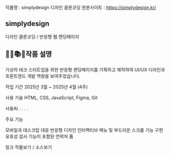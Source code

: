 작품명 : simplydesign 디자인 클론코딩
원본사이트 : https://simplydesign.kr/

## simplydesign

디자인 클론코딩 / 반응형 웹 랜딩페이지

## 📖📑📚📰작품 설명
가상의 테크 스타트업을 위한 반응형 랜딩페이지를 기획하고 제작하여 UI/UX 디자인과 프론트엔드 개발 역량을 보여주었습니다.

작업 기간
2025년 3월 ~ 2025년 4월 (4주)

사용 기술
HTML, CSS, JavaScript, Figma, Git

사용AI
. . . .

주요 기능

모바일과 데스크탑 대응 반응형 디자인
인터랙티브 메뉴 및 부드러운 스크롤 기능 구현
유효성 검사 기능이 포함된 연락처 폼

링크 
작품보기  / 소스보기


